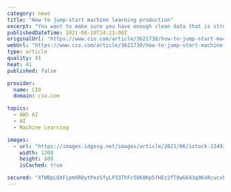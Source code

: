 ```yaml
---
category: news
title: "How to jump-start machine learning production"
excerpt: "You want to make sure you have enough clean data that is structured in the right way so you can use it to create machine learning models,” says Bratin Saha, Vice President and General Manager of Machine Learning Services at Amazon."
publishedDateTime: 2021-06-10T14:23:00Z
originalUrl: "https://www.cio.com/article/3621730/how-to-jump-start-machine-learning-production.html"
webUrl: "https://www.cio.com/article/3621730/how-to-jump-start-machine-learning-production.html"
type: article
quality: 41
heat: 41
published: false

provider:
  name: CIO
  domain: cio.com

topics:
  - AWS AI
  - AI
  - Machine Learning

images:
  - url: "https://images.idgesg.net/images/article/2021/06/istock-1249324925-100891772-large.jpg"
    width: 1200
    height: 800
    isCached: true

secured: "XfWBpLQXFipmXR8ytPezSfyLP33ThFc5Q68Kp5fHEc2fT0wG643q8KxRcucxk3iIEbtgDnzlXL7qyks0nfUJckjWX1lzLhs03Im6sdI5j8OwfpI7FIAwYaeqjAOf/L18VwIvMrBPVcpvezVGLyqBv8rH9GZ0uHTunuXWhx/G78tb39CGxbqItqQpjX8y/E9cAkZ+0LGGS0IbBb8DxTmsEE84HTKJfCKLQtLYsj+/vdSKYQeP6AdqRV7bNuELhPdVWk2DOqA1Y9+nzDaRwHsSElGJ/xJg1vwB9x6kCuIP5TNVlhxOmUnfRYPBgA3fuAJhbimiMPoXlW0JqPIIjS4Y+9XjHDNt14KPwSiDyQ45ZK4=;fEssvuUYTCByxW/L+1BEXg=="
---
```


